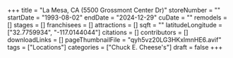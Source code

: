 +++
title = "La Mesa, CA (5500 Grossmont Center Dr)"
storeNumber = ""
startDate = "1993-08-02"
endDate = "2024-12-29"
cuDate = ""
remodels = []
stages = []
franchisees = []
attractions = []
sqft = ""
latitudeLongitude = ["32.7759934", "-117.0144044"]
citations = []
contributors = []
downloadLinks = []
pageThumbnailFile = "qyh5vz20LG3HKxlmnHE6.avif"
tags = ["Locations"]
categories = ["Chuck E. Cheese's"]
draft = false
+++
